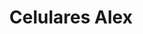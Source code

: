 ---
title: "Celulares Alex"
url: /san-isidro-de-el-general/celulares-alex-avenida-2/
shop: teléfono móvil
---